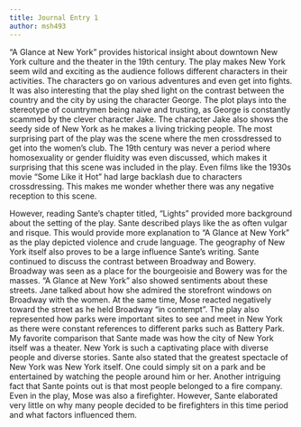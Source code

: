 ```yaml
---
title: Journal Entry 1
author: msh493
---
```


“A Glance at New York” provides historical insight about downtown New York culture and the theater in the 19th century. The play makes New York seem wild and exciting as the audience follows different characters in their activities. The characters go on various adventures and even get into fights. It was also interesting that the play shed light on the contrast between the country and the city by using the character George. The plot plays into the stereotype of countrymen being naive and trusting, as George is constantly scammed by the clever character Jake. The character Jake also shows the seedy side of New York as he makes a living tricking people. The most surprising part of the play was the scene where the men crossdressed to get into the women’s club. The 19th century was never a period where homosexuality or gender fluidity was even discussed, which makes it surprising that this scene was included in the play. Even films like the 1930s movie “Some Like it Hot” had large backlash due to characters crossdressing. This makes me wonder whether there was any negative reception to this scene.

However, reading Sante’s chapter titled, “Lights” provided more background about the setting of the play. Sante described plays like the as often vulgar and risque. This would provide more explanation to “A Glance at New York” as the play depicted violence and crude language. The geography of New York itself also proves to be a large influence Sante’s writing. Sante continued to discuss the contrast between Broadway and Bowery. Broadway was seen as a place for the bourgeoisie and Bowery was for the masses. “A Glance at New York” also showed sentiments about these streets. Jane talked about how she admired the storefront windows on Broadway with the women. At the same time, Mose reacted negatively toward the street as he held Broadway “in contempt”. The play also represented how parks were important sites to see and meet in New York as there were constant references to different parks such as Battery Park. My favorite comparison that Sante made was how the city of New York itself was a theater. New York is such a captivating place with diverse people and diverse stories. Sante also stated that the greatest spectacle of New York was New York itself. One could simply sit on a park and be entertained by watching the people around him or her.  Another intriguing fact that Sante points out is that most people belonged to a fire company. Even in the play, Mose was also a firefighter. However, Sante elaborated very little on why many people decided to be firefighters in this time period and what factors influenced them.
